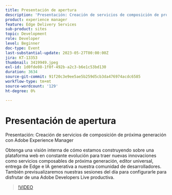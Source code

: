 ```yaml
---
title: Presentación de apertura
description: 'Presentación: Creación de servicios de composición de próxima generación con Adobe Experience ManagerObtenga información detallada sobre cómo estamos desarrollando una plataforma web en constante evolución para incorporar nuevas innovaciones como servicios de composición de próxima generación, editor universal, entrega de Edge e IA generativa a nuestra comunidad de desarrolladores. También previsualizaremos nuestras sesiones del día para configurarle para disfrutar de una Adobe Developers Live productiva.'
product: experience manager
feature: Edge Delivery Services
sub-product: sites
topic: Development
role: Developer
level: Beginner
doc-type: Event
last-substantial-update: 2023-05-27T00:00:00Z
jira: KT-13353
thumbnail: 3419949.jpeg
exl-id: 1d0fde08-1f0f-492b-a2c3-b6e1c53bd130
duration: 3634
source-git-commit: 91f20c3e9ee5ae5b259d5cb3da476974acdc6585
workflow-type: tm+mt
source-wordcount: '129'
ht-degree: 0%

---
```


# Presentación de apertura

Presentación: Creación de servicios de composición de próxima generación con Adobe Experience Manager

Obtenga una visión interna de cómo estamos construyendo sobre una plataforma web en constante evolución para traer nuevas innovaciones como servicios composables de próxima generación, editor universal, entrega de Edge e IA generativa a nuestra comunidad de desarrolladores. También previsualizaremos nuestras sesiones del día para configurarle para disfrutar de una Adobe Developers Live productiva.

>[!VIDEO](https://video.tv.adobe.com/v/3419949/?learn=on)
